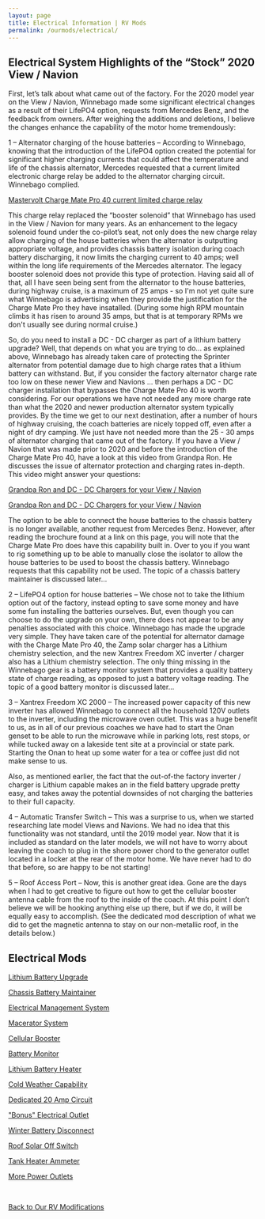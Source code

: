 ```yaml
---
layout: page
title: Electrical Information | RV Mods
permalink: /ourmods/electrical/
---
```


<h2>Electrical System Highlights of the “Stock” 2020 View / Navion</h2>

First, let’s talk about what came out of the factory.  For the 2020 model year on the View / Navion, Winnebago made some significant electrical changes as a result of their LifePO4 option, requests from Mercedes Benz, and the feedback from owners.  After weighing the additions and deletions, I believe the changes enhance the capability of the motor home tremendously:

1 – Alternator charging of the house batteries – According to Winnebago, knowing that the introduction of the LifePO4 option created the potential for significant higher charging currents that could affect the temperature and life of the chassis alternator, Mercedes requested that a current limited electronic charge relay be added to the alternator charging circuit.  Winnebago complied.

<a href = "https://www.mastervolt.com/products/charge-mate-to-connect-two-batteries/charge-mate-pro-40/ " target="_blank">Mastervolt Charge Mate Pro 40 current limited charge relay </a>

This charge relay replaced the “booster solenoid” that Winnebago has used in the View / Navion for many years.  As an enhancement to the legacy solenoid found under the co-pilot’s seat, not only does the new charge relay allow charging of the house batteries when the alternator is outputting appropriate voltage, and provides chassis battery isolation during coach battery discharging, it now limits the charging current to 40 amps; well within the long life requirements of the Mercedes alternator.  The legacy booster solenoid does not provide this type of protection.  Having said all of that, all I have seen being sent from the alternator to the house batteries, during highway cruise, is a maximum of 25 amps - so I'm not yet quite sure what Winnebago is advertising when they provide the justification for the Charge Mate Pro they have insatalled.  (During some high RPM mountain climbs it has risen to around 35 amps, but that is at temporary RPMs we don't usually see during normal cruise.)

So, do you need to install a DC - DC charger as part of a lithium battery upgrade?  Well, that depends on what you are trying to do... as explained above, Winnebago has already taken care of protecting the Sprinter alternator from potential damage due to high charge rates that a lithium battery can withstand.  But, if you  consider the factory alternator charge rate too low on these newer View and Navions ... then perhaps a DC - DC charger installation that bypasses the Charge Mate Pro 40 is worth considering.  For our operations we have not needed any more charge rate than what the 2020 and newer production alternator system typically provides.  By the time we get to our next destination, after a number of hours of highway cruising, the coach batteries are nicely topped off, even after a night of dry camping.  We just have not needed more than the 25 - 30 amps of alternator charging that came out of the factory.  If you have a View / Navion that was made prior to 2020 and before the introduction of the Charge Mate Pro 40, have a look at this video from Grandpa Ron.  He discusses the issue of alternator protection and charging rates in-depth.  This video might answer your questions:


<a href = "https://www.youtube.com/watch?v=KXG7-EegNV0 " target="_blank">Grandpa Ron and DC - DC Chargers for your View / Navion </a>

[Grandpa Ron and DC - DC Chargers for your View / Navion](https://www.youtube.com/watch?v=KXG7-EegNV0)

The option to be able to connect the house batteries to the chassis battery is no longer available, another request from Mercedes Benz.  However, after reading the brochure found at a link on this page, you will note that the Charge Mate Pro does have this capability built in.  Over to you if you want to rig something up to be able to manually close the isolator to allow the house batteries to be used to boost the chassis battery.  Winnebago requests that this capability not be used.  The topic of a chassis battery maintainer is discussed later...

2 – LifePO4 option for house batteries – We chose not to take the lithium option out of the factory, instead opting to save some money and have some fun installing the batteries ourselves.  But, even though you can choose to do the upgrade on your own, there does not appear to be any penalties associated with this choice.  Winnebago has made the upgrade very simple.  They have taken care of the potential for alternator damage with the Charge Mate Pro 40, the Zamp solar charger has a Lithium chemistry selection, and the new Xantrex Freedom XC inverter / charger also has a Lithium chemistry selection.  The only thing missing in the Winnebago gear is a battery monitor system that provides a quality battery state of charge reading, as opposed to just a battery voltage reading.  The topic of a good battery monitor is discussed later...

3 – Xantrex Freedom XC 2000 – The increased power capacity of this new inverter has allowed Winnebago to connect all the household 120V outlets to the inverter, including the microwave oven outlet.  This was a huge benefit to us, as in all of our previous coaches we have had to start the Onan genset to be able to run the microwave while in parking lots, rest stops, or while tucked away on a lakeside tent site at a provincial or state park.  Starting the Onan to heat up some water for a tea or coffee just did not make sense to us.

Also, as mentioned earlier, the fact that the out-of-the factory inverter / charger is Lithium capable makes an in the field battery upgrade pretty easy, and takes away the potential downsides of not charging the batteries to their full capacity.

4 – Automatic Transfer Switch – This was a surprise to us, when we started researching late model Views and Navions.  We had no idea that this functionality was not standard, until the 2019 model year.  Now that it is included as standard on the later models, we will not have to worry about leaving the coach to plug in the shore power chord to the generator outlet located in a locker at the rear of the motor home.  We have never had to do that before, so are happy to be not starting!

5 – Roof Access Port – Now, this is another great idea.  Gone are the days when I had to get creative to figure out how to get the cellular booster antenna cable from the roof to the inside of the coach.  At this point I don’t believe we will be hooking anything else up there, but if we do, it will be equally easy to accomplish.  (See the dedicated mod description of what we did to get the magnetic antenna to stay on our non-metallic roof, in the details below.)


<h2>Electrical Mods</h2>

[Lithium Battery Upgrade](/ourmods/lithiumupgrade/)

[Chassis Battery Maintainer](/ourmods/batterymaintainer/)

[Electrical Management System](/ourmods/ems/)

[Macerator System](/ourmods/macerator/)

[Cellular Booster](/ourmods/cellbooster/)

[Battery Monitor](/ourmods/batterymonitor/)

[Lithium Battery Heater](/ourmods/batteryheater/)

[Cold Weather Capability](/ourmods/coldweather/)

[Dedicated 20 Amp Circuit](/ourmods/20ampcircuit/)

["Bonus" Electrical Outlet](/ourmods/miscmods/)

[Winter Battery Disconnect](/ourmods/batterydisconnect/)

[Roof Solar Off Switch](/ourmods/solaroff/)

[Tank Heater Ammeter](/ourmods/ammeter/)

[More Power Outlets](/ourmods/morepower/)

<br>

[Back to Our RV Modifications](/ourmods/)
